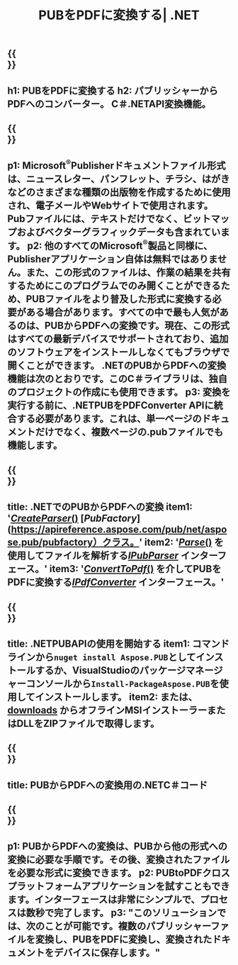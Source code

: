 ﻿---
translation: true
template: /_templates/conversion-child-net.md
title: PUBをPDFに変換する| .NET
description: Windows、Linux、MacOSXで.NETAPIを使用してPUBをPDFに変換します。独自のソリューションに簡単に統合できるパブリッシャー変換機能。
url: /net/conversion/pub-to-pdf/
metakeywords: pubからpdfネット、pubからpdfネット、pubからpdf c＃コンバーター、pubからpdf c＃への変換、pubからpdf c＃への変換
family: pub
platformtag: net
feature: conversion
---

{{<section banner>}}
---
h1: PUBをPDFに変換する
h2: パブリッシャーからPDFへのコンバーター。 С＃.NETAPI変換機能。
---

{{<section overview>}}
---
p1: Microsoft<sup>®</sup>Publisherドキュメントファイル形式は、ニュースレター、パンフレット、チラシ、はがきなどのさまざまな種類の出版物を作成するために使用され、電子メールやWebサイトで使用されます。 Pubファイルには、テキストだけでなく、ビットマップおよびベクターグラフィックデータも含まれています。
p2: 他のすべてのMicrosoft<sup>®</sup>製品と同様に、Publisherアプリケーション自体は無料ではありません。また、この形式のファイルは、作業の結果を共有するためにこのプログラムでのみ開くことができるため、PUBファイルをより普及した形式に変換する必要がある場合があります。すべての中で最も人気があるのは、PUBからPDFへの変換です。現在、この形式はすべての最新デバイスでサポートされており、追加のソフトウェアをインストールしなくてもブラウザで開くことができます。 .NETのPUBからPDFへの変換機能は次のとおりです。このC＃ライブラリは、独自のプロジェクトの作成にも使用できます。
p3: 変換を実行する前に、.NETPUBをPDFConverter APIに統合する必要があります。これは、単一ページのドキュメントだけでなく、複数ページの.pubファイルでも機能します。
---

{{<section feature1>}}
---
title: .NETでのPUBからPDFへの変換
item1: '[*CreateParser*()](https://apireference.aspose.com/pub/net/aspose.pub/pubfactory/methods/createparser/index) [*PubFactory*](https://apireference.aspose.com/pub/net/aspose.pub/pubfactory）クラス。'
item2: '[*Parse*()](https://apireference.aspose.com/pub/net/aspose.pub/ipubparser/methods/parse) を使用してファイルを解析する[*IPubParser*](https://apireference.aspose.com/pub/net/aspose.pub/ipubparser) インターフェース。'
item3: '[*ConvertToPdf*()](https://apireference.aspose.com/pub/net/aspose.pub/ipdfconverter/methods/converttopdf) を介してPUBをPDFに変換する[*IPdfConverter*](https://apireference.aspose.com/pub/net/aspose.pub/ipdfconverter) インターフェース。'
---

{{<section feature2>}}
---
title: .NETPUBAPIの使用を開始する
item1: コマンドラインから```nuget install Aspose.PUB```としてインストールするか、VisualStudioのパッケージマネージャーコンソールから```Install-PackageAspose.PUB```を使用してインストールします。
item2: または、[downloads](https://downloads.aspose.com/pub/net) からオフラインMSIインストーラーまたはDLLをZIPファイルで取得します。
---

{{<section codeexample>}}
---
title: PUBからPDFへの変換用の.NETC＃コード
---

{{<section summary>}}
---
p1: PUBからPDFへの変換は、PUBから他の形式への変換に必要な手順です。その後、変換されたファイルを必要な形式に変換できます。
p2: PUBtoPDFクロスプラットフォームアプリケーションを試すこともできます。インターフェースは非常にシンプルで、プロセスは数秒で完了します。
p3: "このソリューションでは、次のことが可能です。複数のパブリッシャーファイルを変換し、PUBをPDFに変換し、変換されたドキュメントをデバイスに保存します。"
---
